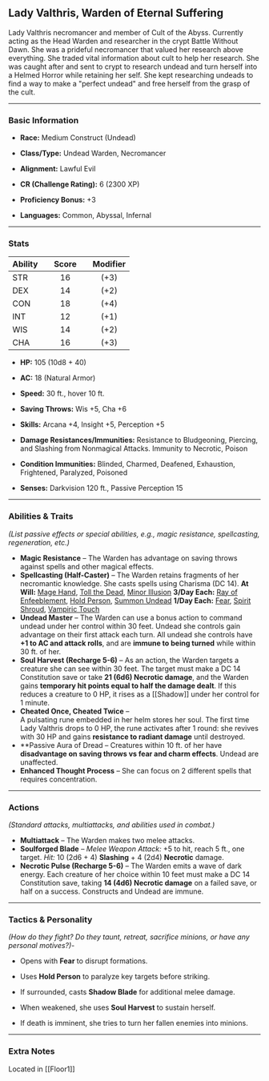 ## Lady Valthris, Warden of Eternal Suffering
Lady Valthris necromancer and member of Cult of the Abyss. Currently acting as the Head Warden and researcher in the crypt Battle Without Dawn. She was a prideful necromancer that valued her research above everything. She traded vital information about cult to help her research. She was caught after and sent to crypt to research undead and turn herself into a Helmed Horror while retaining her self. She kept researching undeads to find a way to make a "perfect undead" and free herself from the grasp of the cult.

---

### **Basic Information**
- **Race:** Medium Construct (Undead)
	
- **Class/Type:** Undead Warden, Necromancer
	
- **Alignment:** Lawful Evil
	
- **CR (Challenge Rating):** 6 (2300 XP)
	
- **Proficiency Bonus:** +3
	
- **Languages:** Common, Abyssal, Infernal

---

### **Stats**

| **Ability** |     | **Score** |     | **Modifier** |
| :---------- | :-: | :-------: | --- | :----------: |
| STR         |     |    16     |     |     (+3)     |
| DEX         |     |    14     |     |     (+2)     |
| CON         |     |    18     |     |     (+4)     |
| INT         |     |    12     |     |     (+1)     |
| WIS         |     |    14     |     |     (+2)     |
| CHA         |     |    16     |     |     (+3)     |

- **HP:** 105 (10d8 + 40)
    
- **AC:** 18 (Natural Armor)
    
- **Speed:** 30 ft., hover 10 ft.
    
- **Saving Throws:** Wis +5, Cha +6
    
- **Skills:** Arcana +4, Insight +5, Perception +5
    
- **Damage Resistances/Immunities:** 
	Resistance to Bludgeoning, Piercing, and Slashing from Nonmagical Attacks. 
	Immunity to Necrotic, Poison
	
- **Condition Immunities:** Blinded, Charmed, Deafened, Exhaustion, Frightened, Paralyzed, Poisoned
    
- **Senses:** Darkvision 120 ft., Passive Perception 15


---
### **Abilities & Traits**

_(List passive effects or special abilities, e.g., magic resistance, spellcasting, regeneration, etc.)_

- **Magic Resistance** – 
    The Warden has advantage on saving throws against spells and other magical effects.
- **Spellcasting (Half-Caster)** – 
	The Warden retains fragments of her necromantic knowledge. She casts spells using Charisma (DC 14).
		**At Will:** [Mage Hand](https://dnd5e.wikidot.com/spell:mage-hand), [Toll the Dead](https://dnd5e.wikidot.com/spell:toll-the-dead), [Minor Illusion](https://dnd5e.wikidot.com/spell:minor-illusion)
		**3/Day Each:** [Ray of Enfeeblement](https://dnd5e.wikidot.com/spell:ray-of-enfeeblement), [Hold Person](https://dnd5e.wikidot.com/spell:hold-person), [Summon Undead](https://dnd5e.wikidot.com/spell:summon-undead)
		**1/Day Each:** [Fear](https://dnd5e.wikidot.com/spell:fear), [Spirit Shroud](https://dnd5e.wikidot.com/spell:spirit-shroud), [Vampiric Touch](https://dnd5e.wikidot.com/spell:vampiric-touch)
- **Undead Master** – 
	The Warden can use a bonus action to command undead under her control within 30 feet. Undead she controls gain advantage on their first attack each turn.
	All undead she controls have **+1 to AC and attack rolls**, and are **immune to being turned** while within 30 ft. of her.
- **Soul Harvest (Recharge 5-6)** –
	As an action, the Warden targets a creature she can see within 30 feet. The target must make a DC 14 Constitution save or take **21 (6d6) Necrotic damage**, and the Warden gains **temporary hit points equal to half the damage dealt**. If this reduces a creature to 0 HP, it rises as a [[Shadow]] under her control for 1 minute.
- **Cheated Once, Cheated Twice** –  
	A pulsating rune embedded in her helm stores her soul. The first time Lady Valthris drops to 0 HP, the rune activates after 1 round: she revives with 30 HP and gains **resistance to radiant damage** until destroyed.
- **Passive Aura of Dread – 
	Creatures within 10 ft. of her have **disadvantage on saving throws vs fear and charm effects**. Undead are unaffected.
- **Enhanced Thought Process** –
	She can focus on 2 different spells that requires concentration.
---
### **Actions**

_(Standard attacks, multiattacks, and abilities used in combat.)_

- **Multiattack** –
	The Warden makes two melee attacks.
- **Soulforged Blade** – 
	_Melee Weapon Attack:_ +5 to hit, reach 5 ft., one target.
    _Hit:_ 10 (2d6 + 4) **Slashing** + 4 (2d4) **Necrotic** damage.
- **Necrotic Pulse (Recharge 5-6)** – 
    The Warden emits a wave of dark energy. Each creature of her choice within 10 feet must make a DC 14 Constitution save, taking **14 (4d6) Necrotic damage** on a failed save, or half on a success. Constructs and Undead are immune.


---
### **Tactics & Personality**

_(How do they fight? Do they taunt, retreat, sacrifice minions, or have any personal motives?)_- 
- Opens with **Fear** to disrupt formations.
    
- Uses **Hold Person** to paralyze key targets before striking.
    
- If surrounded, casts **Shadow Blade** for additional melee damage.
    
- When weakened, she uses **Soul Harvest** to sustain herself.
    
- If death is imminent, she tries to turn her fallen enemies into minions.

---

### **Extra Notes**
Located in [[Floor1]]

